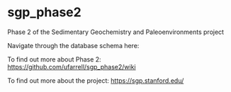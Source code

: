 # sgp_phase2

Phase 2 of the Sedimentary Geochemistry and Paleoenvironments project

Navigate through the database schema here:

To find out more about Phase 2: https://github.com/ufarrell/sgp_phase2/wiki

To find out more about the project: https://sgp.stanford.edu/
